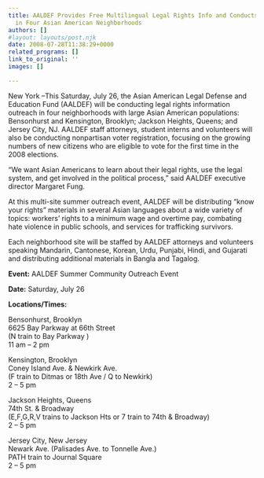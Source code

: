 ```yaml
---
title: AALDEF Provides Free Multilingual Legal Rights Info and Conducts Voter Registration
  in Four Asian American Neighborhoods
authors: []
#layout: layouts/post.njk
date: 2008-07-28T11:38:29+0000
related_programs: []
link_to_original: ''
images: []

---
```

New York –This Saturday, July 26, the Asian American Legal Defense and Education Fund (AALDEF) will be conducting legal rights information outreach in four neighborhoods with large Asian American populations: Bensonhurst and Kensington, Brooklyn; Jackson Heights, Queens; and Jersey City, NJ. AALDEF staff attorneys, student interns and volunteers will also be conducting nonpartisan voter registration, focusing on the growing numbers of new citizens who are eligible to vote for the first time in the 2008 elections.

“We want Asian Americans to learn about their legal rights, use the legal system, and get involved in the political process,” said AALDEF executive director Margaret Fung.

At this multi-site summer outreach event, AALDEF will be distributing “know your rights” materials in several Asian languages about a wide variety of topics: workers’ rights to a minimum wage and overtime pay, combating hate violence in public schools, and services for trafficking survivors.

Each neighborhood site will be staffed by AALDEF attorneys and volunteers speaking Mandarin, Cantonese, Korean, Urdu, Punjabi, Hindi, and Gujarati and distributing additional materials in Bangla and Tagalog.

**Event:** AALDEF Summer Community Outreach Event

**Date:** Saturday, July 26

**Locations/Times:**

Bensonhurst, Brooklyn  
6625 Bay Parkway at 66th Street  
(N train to Bay Parkway )  
11 am – 2 pm

Kensington, Brooklyn  
Coney Island Ave. & Newkirk Ave.  
(F train to Ditmas or 18th Ave / Q to Newkirk)  
2 – 5 pm

Jackson Heights, Queens  
74th St. & Broadway  
(E,F,G,R,V trains to Jackson Hts or 7 train to 74th & Broadway)  
2 – 5 pm

Jersey City, New Jersey  
Newark Ave. (Palisades Ave. to Tonnelle Ave.)  
PATH train to Journal Square  
2 – 5 pm